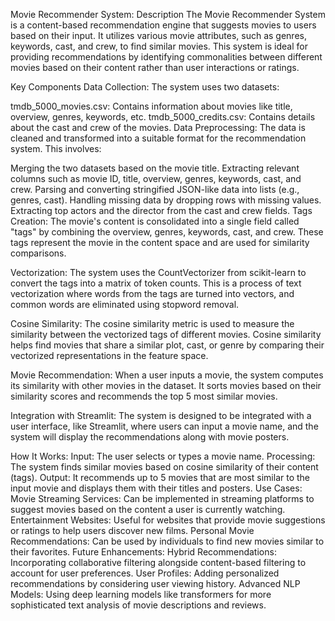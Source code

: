 Movie Recommender System: Description
The Movie Recommender System is a content-based recommendation engine that suggests movies to users based on their input. It utilizes various movie attributes, such as genres, keywords, cast, and crew, to find similar movies. This system is ideal for providing recommendations by identifying commonalities between different movies based on their content rather than user interactions or ratings.

Key Components
Data Collection: The system uses two datasets:

tmdb_5000_movies.csv: Contains information about movies like title, overview, genres, keywords, etc.
tmdb_5000_credits.csv: Contains details about the cast and crew of the movies.
Data Preprocessing: The data is cleaned and transformed into a suitable format for the recommendation system. This involves:

Merging the two datasets based on the movie title.
Extracting relevant columns such as movie ID, title, overview, genres, keywords, cast, and crew.
Parsing and converting stringified JSON-like data into lists (e.g., genres, cast).
Handling missing data by dropping rows with missing values.
Extracting top actors and the director from the cast and crew fields.
Tags Creation: The movie's content is consolidated into a single field called "tags" by combining the overview, genres, keywords, cast, and crew. These tags represent the movie in the content space and are used for similarity comparisons.

Vectorization: The system uses the CountVectorizer from scikit-learn to convert the tags into a matrix of token counts. This is a process of text vectorization where words from the tags are turned into vectors, and common words are eliminated using stopword removal.

Cosine Similarity: The cosine similarity metric is used to measure the similarity between the vectorized tags of different movies. Cosine similarity helps find movies that share a similar plot, cast, or genre by comparing their vectorized representations in the feature space.

Movie Recommendation: When a user inputs a movie, the system computes its similarity with other movies in the dataset. It sorts movies based on their similarity scores and recommends the top 5 most similar movies.

Integration with Streamlit: The system is designed to be integrated with a user interface, like Streamlit, where users can input a movie name, and the system will display the recommendations along with movie posters.

How It Works:
Input: The user selects or types a movie name.
Processing: The system finds similar movies based on cosine similarity of their content (tags).
Output: It recommends up to 5 movies that are most similar to the input movie and displays them with their titles and posters.
Use Cases:
Movie Streaming Services: Can be implemented in streaming platforms to suggest movies based on the content a user is currently watching.
Entertainment Websites: Useful for websites that provide movie suggestions or ratings to help users discover new films.
Personal Movie Recommendations: Can be used by individuals to find new movies similar to their favorites.
Future Enhancements:
Hybrid Recommendations: Incorporating collaborative filtering alongside content-based filtering to account for user preferences.
User Profiles: Adding personalized recommendations by considering user viewing history.
Advanced NLP Models: Using deep learning models like transformers for more sophisticated text analysis of movie descriptions and reviews.
